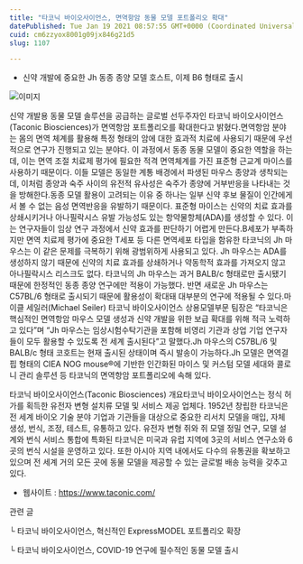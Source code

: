 ```yaml
---
title: "타코닉 바이오사이언스, 면역항암 동물 모델 포트폴리오 확대"
datePublished: Tue Jan 19 2021 08:57:55 GMT+0000 (Coordinated Universal Time)
cuid: cm6zzyox8001g09jx846g21d5
slug: 1107

---
```



- 신약 개발에 중요한 Jh 동종 종양 모델 호스트, 이제 B6 형태로 출시

![이미지](https://cdn.hashnode.com/res/hashnode/image/upload/v1739249024394/5ab2c480-ce36-4be2-9a33-bc1880b589bd.jpeg)

신약 개발용 동물 모델 솔루션을 공급하는 글로벌 선두주자인 타코닉 바이오사이언스(Taconic Biosciences)가 면역항암 포트폴리오를 확대한다고 밝혔다.면역항암 분야는 몸의 면역 체계를 활용해 특정 형태의 암에 대한 효과적 치료에 사용되기 때문에 우선적으로 연구가 진행되고 있는 분야다. 이 과정에서 동종 동물 모델이 중요한 역할을 하는데, 이는 면역 조절 치료제 평가에 필요한 적격 면역체계를 가진 표준형 근교계 마이스를 사용하기 때문이다. 이들 모델은 동일한 계통 배경에서 파생된 마우스 종양과 생착되는데, 이처럼 종양과 숙주 사이의 유전적 유사성은 숙주가 종양에 거부반응을 나타내는 것을 방해한다.동종 모델 활용이 고려되는 이유 중 하나는 일부 신약 후보 물질이 인간에게서 볼 수 없는 음성 면역반응을 유발하기 때문이다. 표준형 마이스는 신약의 치료 효과를 상쇄시키거나 아나필락시스 유발 가능성도 있는 항약물항체(ADA)를 생성할 수 있다. 이는 연구자들이 임상 연구 과정에서 신약 효과를 판단하기 어렵게 만든다.B세포가 부족하지만 면역 치료제 평가에 중요한 T세포 등 다른 면역세포 타입을 함유한 타코닉의 Jh 마우스는 이 같은 문제를 극복하기 위해 광범위하게 사용되고 있다. Jh 마우스는 ADA를 생성하지 않기 때문에 신약의 치료 효과를 상쇄하거나 약동학적 효과를 가져오지 않고 아나필락시스 리스크도 없다. 타코닉의 Jh 마우스는 과거 BALB/c 형태로만 출시됐기 때문에 한정적인 동종 종양 연구에만 적용이 가능했다. 반면 새로운 Jh 마우스는 C57BL/6 형태로 출시되기 때문에 활용성이 확대돼 대부분의 연구에 적용될 수 있다.마이클 세일러(Michael Seiler) 타코닉 바이오사이언스 상용모델부문 팀장은 “타코닉은 핵심적인 면역항암 마우스 모델 생성과 신약 개발을 위한 보급 확대를 위해 적극 노력하고 있다”며 “Jh 마우스는 임상시험수탁기관을 포함해 비영리 기관과 상업 기업 연구자들이 모두 활용할 수 있도록 전 세계 출시된다”고 말했다.Jh 마우스의 C57BL/6 및 BALB/c 형태 코호트는 현재 출시된 상태이며 즉시 발송이 가능하다.Jh 모델은 면역결핍 형태의 CIEA NOG mouse®에 기반한 인간화된 마이스 및 커스텀 모델 세대와 콜로니 관리 솔루션 등 타코닉의 면역항암 포트폴리오에 속해 있다.

타코닉 바이오사이언스(Taconic Biosciences) 개요타코닉 바이오사이언스는 정식 허가를 획득한 유전자 변형 설치류 모델 및 서비스 제공 업체다. 1952년 창립한 타코닉은 전 세계 바이오 기술 분야 기업과 기관들을 대상으로 중요한 리서치 모델을 매입, 자체 생성, 번식, 조정, 테스트, 유통하고 있다. 유전자 변형 쥐와 쥐 모델 정밀 연구, 모델 설계와 번식 서비스 통합에 특화된 타코닉은 미국과 유럽 지역에 3곳의 서비스 연구소와 6곳의 번식 시설을 운영하고 있다. 또한 아시아 지역 내에서도 다수의 유통권을 확보하고 있으며 전 세계 거의 모든 곳에 동물 모델을 제공할 수 있는 글로벌 배송 능력을 갖추고 있다.

- 웹사이트 : https://www.taconic.com/

관련 글

└ 타코닉 바이오사이언스, 혁신적인 ExpressMODEL 포트폴리오 확장

└ 타코닉 바이오사이언스, COVID-19 연구에 필수적인 동물 모델 출시